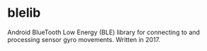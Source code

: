 # blelib
Android BlueTooth Low Energy (BLE) library for connecting to and processing sensor gyro movements. Written in 2017.
